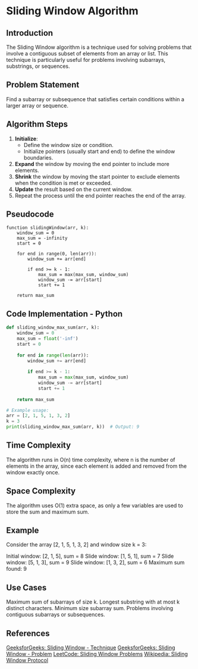 # Sliding Window Algorithm

## Introduction
The Sliding Window algorithm is a technique used for solving problems that involve a contiguous subset of elements from an array or list. This technique is particularly useful for problems involving subarrays, substrings, or sequences.

## Problem Statement
Find a subarray or subsequence that satisfies certain conditions within a larger array or sequence.

## Algorithm Steps
1. **Initialize**:
   - Define the window size or condition.
   - Initialize pointers (usually start and end) to define the window boundaries.
2. **Expand** the window by moving the end pointer to include more elements.
3. **Shrink** the window by moving the start pointer to exclude elements when the condition is met or exceeded.
4. **Update** the result based on the current window.
5. Repeat the process until the end pointer reaches the end of the array.

## Pseudocode
```pseudo
function slidingWindow(arr, k):
    window_sum = 0
    max_sum = -infinity
    start = 0
    
    for end in range(0, len(arr)):
        window_sum += arr[end]
        
        if end >= k - 1:
            max_sum = max(max_sum, window_sum)
            window_sum -= arr[start]
            start += 1
    
    return max_sum
```
## Code Implementation - Python
```python
def sliding_window_max_sum(arr, k):
    window_sum = 0
    max_sum = float('-inf')
    start = 0
    
    for end in range(len(arr)):
        window_sum += arr[end]
        
        if end >= k - 1:
            max_sum = max(max_sum, window_sum)
            window_sum -= arr[start]
            start += 1
    
    return max_sum

# Example usage:
arr = [2, 1, 5, 1, 3, 2]
k = 3
print(sliding_window_max_sum(arr, k))  # Output: 9
```

## Time Complexity
The algorithm runs in O(n) time complexity, where n is the number of elements in the array, since each element is added and removed from the window exactly once.

## Space Complexity
The algorithm uses O(1) extra space, as only a few variables are used to store the sum and maximum sum.

## Example
Consider the array [2, 1, 5, 1, 3, 2] and window size k = 3:

   Initial window: [2, 1, 5], sum = 8
   Slide window: [1, 5, 1], sum = 7
   Slide window: [5, 1, 3], sum = 9
   Slide window: [1, 3, 2], sum = 6
   Maximum sum found: 9
   
## Use Cases
Maximum sum of subarrays of size k.
Longest substring with at most k distinct characters.
Minimum size subarray sum.
Problems involving contiguous subarrays or subsequences.

## References
[GeeksforGeeks: Sliding Window - Technique](https://www.geeksforgeeks.org/window-sliding-technique/)
[GeeksforGeeks: Sliding Window - Problem](https://www.geeksforgeeks.org/sliding-window-problems-identify-solve-and-interview-questions/)
[LeetCode: Sliding Window Problems](https://leetcode.com/problems/count-number-of-nice-subarrays/?envType=daily-question&envId=2024-06-25)
[Wikipedia: Sliding Window Protocol](https://en.wikipedia.org/wiki/Sliding_window_protocol)
